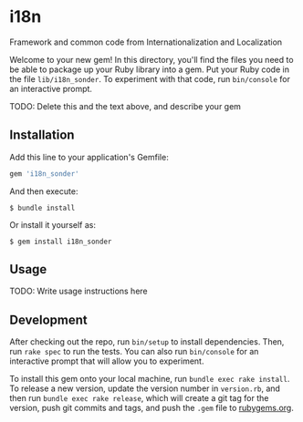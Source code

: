 # i18n
Framework and common code from Internationalization and Localization

Welcome to your new gem! In this directory, you'll find the files you need to be able to package up your Ruby library into a gem. Put your Ruby code in the file `lib/i18n_sonder`. To experiment with that code, run `bin/console` for an interactive prompt.

TODO: Delete this and the text above, and describe your gem

## Installation

Add this line to your application's Gemfile:

```ruby
gem 'i18n_sonder'
```

And then execute:

    $ bundle install

Or install it yourself as:

    $ gem install i18n_sonder

## Usage

TODO: Write usage instructions here

## Development

After checking out the repo, run `bin/setup` to install dependencies. Then, run `rake spec` to run the tests. You can also run `bin/console` for an interactive prompt that will allow you to experiment.

To install this gem onto your local machine, run `bundle exec rake install`. To release a new version, update the version number in `version.rb`, and then run `bundle exec rake release`, which will create a git tag for the version, push git commits and tags, and push the `.gem` file to [rubygems.org](https://rubygems.org).

